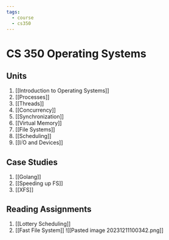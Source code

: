 ```yaml
---
tags:
  - course
  - cs350
---
```

# CS 350 Operating Systems
## Units
1. [[Introduction to Operating Systems]]
2. [[Processes]]
3. [[Threads]]
4. [[Concurrency]]
5. [[Synchronization]]
6. [[Virtual Memory]]
7. [[File Systems]]
8. [[Scheduling]]
9. [[I⧸O and Devices]]
## Case Studies
1. [[Golang]]
2. [[Speeding up FS]]
3. [[XFS]]
## Reading Assignments
1. [[Lottery Scheduling]]
2. [[Fast File System]]
![[Pasted image 20231211100342.png]]